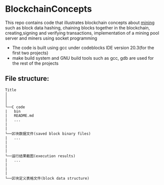 # BlockchainConcepts

 This repo contains code that illustrates blockchain concepts about [mining](https://en.wikipedia.org/wiki/Cryptocurrency) such as block data hashing, chaining blocks together in the blockchain, creating,signing and verifying transactions, implementation of a mining pool server and miners using socket programming

- The code is built using gcc under codeblocks IDE version 20.3(for the first two projects)
- make build system and GNU build tools such as gcc, gdb are used for the rest of the projects

## File structure:

```
Title
│
│
│
└──C code
|   bin
|   README.md
|   ...
|
|
└──区块数据文件(saved block binary files)
|   ...
|
|
|
└──运行结果截图(execution results)
|   ...
|
|
|
└──区块定义表格文件(block data structure)
```